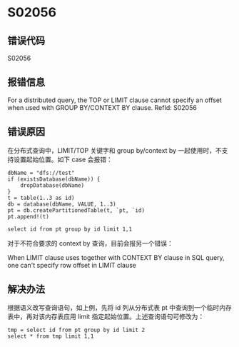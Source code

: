 # S02056

## 错误代码

S02056

## 报错信息

For a distributed query, the TOP or LIMIT clause cannot specify an offset when used
with GROUP BY/CONTEXT BY clause. RefId: S02056

## 错误原因

在分布式查询中，LIMIT/TOP 关键字和 group by/context by 一起使用时，不支持设置起始位置。如下 case 会报错：

```
dbName = "dfs://test"
if (existsDatabase(dbName)) {
    dropDatabase(dbName)
}
t = table(1..3 as id)
db = database(dbName, VALUE, 1..3)
pt = db.createPartitionedTable(t, `pt, `id)
pt.append!(t)

select id from pt group by id limit 1,1
```

对于不符合要求的 context by 查询，目前会报另一个错误：

When LIMIT clause uses together with CONTEXT BY clause in SQL query, one can't
specify row offset in LIMIT clause

## 解决办法

根据语义改写查询语句，如上例，先将 id 列从分布式表 pt 中查询到一个临时内存表中，再对该内存表应用 limit 指定起始位置。上述查询语句可修改为：

```
tmp = select id from pt group by id limit 2
select * from tmp limit 1,1
```

